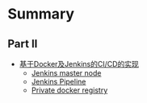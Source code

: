 # Summary

## Part II

* [基于Docker及Jenkins的CI/CD的实现](part-ii/ji-yu-docker-ji-jenkins-de-ci-cd-de-shi-xian.md)
  * [Jenkins master node](part-ii/jenkins-master-node.md)
  * [Jenkins Pipeline](part-ii/jenkins-pipeline.md)
  * [Private docker registry](part-ii/private-docker-registry.md)



